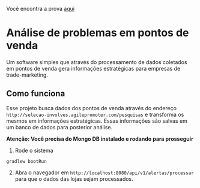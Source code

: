 Você encontra a prova
 <a href="https://github.com/involvestecnologia/selecaoinvolves/blob/master/desafio-fullstack/Prova%20full%20stack.pdf">aqui</a> 

# Análise de problemas em pontos de venda

Um software simples que através do processamento de dados coletados 
em pontos de venda gera informações estratégicas para empresas de trade-marketing.

## Como funciona

Esse projeto busca dados dos pontos de venda através do endereço 
`http://selecao-involves.agilepromoter.com/pesquisas` e 
transforma os mesmos em informações estratégicas. 
Essas informações são salvas em um banco de dados para posterior análise.

**Atenção: Você precisa do Mongo DB instalado e rodando para prosseguir**

1. Rode o sistema
``` 
gradlew bootRun
```
2. Abra o navegador em `http://localhost:8080/api/v1/alertas/processar` 
para que o dados das lojas sejam processados. 
